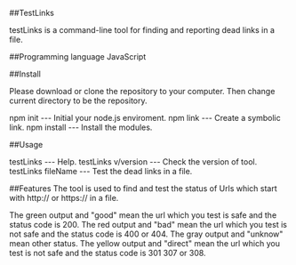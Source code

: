 ##TestLinks

testLinks is a command-line tool for finding and reporting dead links in a file.

##Programming language
JavaScript

##Install

Please download or clone the repository to your computer. Then change current directory to be the repository. 

npm init     --- Initial your node.js enviroment.
npm link     --- Create a symbolic link.
npm install  --- Install the modules.

##Usage

testLinks    --- Help. 
testLinks v/version  --- Check the version of tool.
testLinks fileName   --- Test the dead links in a file.

##Features
The tool is used to find and test the status of Urls which start with http:// or https:// in a file.

The green output and "good" mean the url which you test is safe and the status code is 200.
The red output and "bad" mean the url which you test is not safe and the status code is 400 or 404.
The gray output and "unknow" mean other status.
The yellow output and "direct" mean the url which you test is not safe and the status code is 301 307 or 308.



